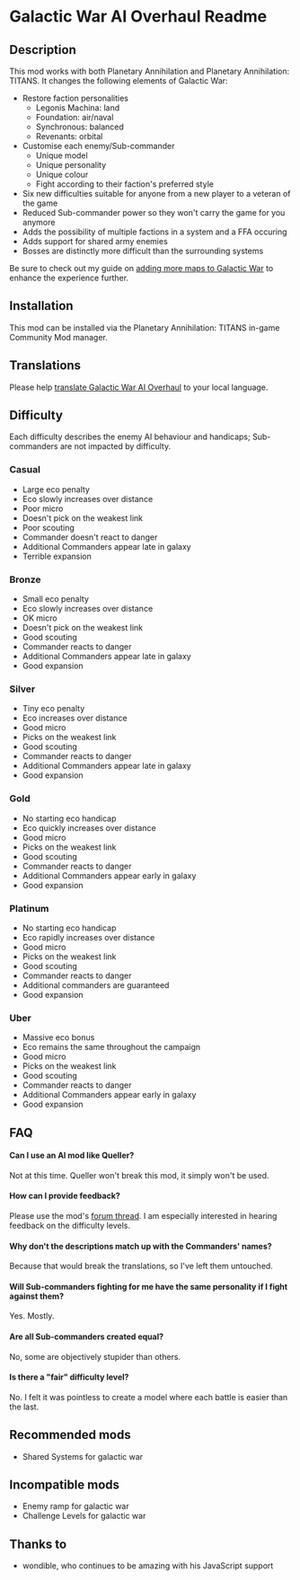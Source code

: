 # Galactic War AI Overhaul Readme

## Description

This mod works with both Planetary Annihilation and Planetary Annihilation: TITANS. It changes the following elements of Galactic War:

 - Restore faction personalities
   - Legonis Machina: land
   - Foundation: air/naval
   - Synchronous: balanced
   - Revenants: orbital
 - Customise each enemy/Sub-commander
   - Unique model
   - Unique personality
   - Unique colour
   - Fight according to their faction's preferred style
 - Six new difficulties suitable for anyone from a new player to a veteran of the game
 - Reduced Sub-commander power so they won't carry the game for you anymore
 - Adds the possibility of multiple factions in a system and a FFA occuring
 - Adds support for shared army enemies
 - Bosses are distinctly more difficult than the surrounding systems

Be sure to check out my guide on [adding more maps to Galactic War](https://planetaryannihilation.com/guides/galactic-war-difficulty-and-adding-more-maps/) to enhance the experience further.

## Installation

This mod can be installed via the Planetary Annihilation: TITANS in-game Community Mod manager.

## Translations

Please help [translate Galactic War AI Overhaul](https://poeditor.com/join/project/GMUUxugX7u) to your local language.

## Difficulty

Each difficulty describes the enemy AI behaviour and handicaps; Sub-commanders are not impacted by difficulty.

### Casual

 - Large eco penalty
 - Eco slowly increases over distance
 - Poor micro
 - Doesn't pick on the weakest link
 - Poor scouting
 - Commander doesn't react to danger
 - Additional Commanders appear late in galaxy
 - Terrible expansion

### Bronze

 - Small eco penalty
 - Eco slowly increases over distance
 - OK micro
 - Doesn't pick on the weakest link
 - Good scouting
 - Commander reacts to danger
 - Additional Commanders appear late in galaxy
 - Good expansion

### Silver

 - Tiny eco penalty
 - Eco increases over distance
 - Good micro
 - Picks on the weakest link
 - Good scouting
 - Commander reacts to danger
 - Additional Commanders appear late in galaxy
 - Good expansion

### Gold

 - No starting eco handicap
 - Eco quickly increases over distance
 - Good micro
 - Picks on the weakest link
 - Good scouting
 - Commander reacts to danger
 - Additional Commanders appear early in galaxy
 - Good expansion

### Platinum

 - No starting eco handicap
 - Eco rapidly increases over distance
 - Good micro
 - Picks on the weakest link
 - Good scouting
 - Commander reacts to danger
 - Additional commanders are guaranteed
 - Good expansion

### Uber

 - Massive eco bonus
 - Eco remains the same throughout the campaign
 - Good micro
 - Picks on the weakest link
 - Good scouting
 - Commander reacts to danger
 - Additional Commanders appear early in galaxy
 - Good expansion

## FAQ

#### Can I use an AI mod like Queller?
Not at this time. Queller won't break this mod, it simply won't be used.

#### How can I provide feedback?
Please use the mod's [forum thread](https://forums.planetaryannihilation.com/threads/client-galactic-war-ai-overhaul.72360/). I am especially interested in hearing feedback on the difficulty levels.

#### Why don't the descriptions match up with the Commanders' names?
Because that would break the translations, so I've left them untouched.

#### Will Sub-commanders fighting for me have the same personality if I fight against them?
Yes. Mostly.

#### Are all Sub-commanders created equal?
No, some are objectively stupider than others.

#### Is there a "fair" difficulty level?
No. I felt it was pointless to create a model where each battle is easier than the last.

## Recommended mods
 - Shared Systems for galactic war

## Incompatible mods
 - Enemy ramp for galactic war
 - Challenge Levels for galactic war

## Thanks to

 - wondible, who continues to be amazing with his JavaScript support